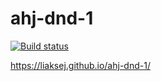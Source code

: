 # ahj-dnd-1

[![Build status](https://ci.appveyor.com/api/projects/status/vf5nx3soe69siern?svg=true)](https://ci.appveyor.com/project/Liaksej/ahj-dnd-1)

https://liaksej.github.io/ahj-dnd-1/


